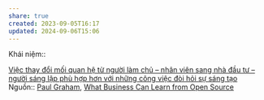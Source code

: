 ```yaml
---
share: true
created: 2023-09-05T16:17
updated: 2024-09-06T15:06
---
```

Khái niệm:: 

[Việc thay đổi mối quan hệ từ người làm chủ – nhân viên sang nhà đầu tư – người sáng lập phù hợp hơn với những công việc đòi hỏi sự sáng tạo](../../Kinh%20t%E1%BA%BF.%20T%C3%A2m%20l%C3%BD%20h%E1%BB%8Dc%20qu%E1%BA%A3n%20l%C3%BD%20v%C3%A0%20lao%20%C4%91%E1%BB%99ng/T%C3%A2m%20l%C3%BD%20h%E1%BB%8Dc%20qu%E1%BA%A3n%20l%C3%BD%20v%C3%A0%20lao%20%C4%91%E1%BB%99ng/M%C3%B4i%20tr%C6%B0%E1%BB%9Dng%20l%C3%A0m%20vi%E1%BB%87c/Vi%E1%BB%87c%20thay%20%C4%91%E1%BB%95i%20m%E1%BB%91i%20quan%20h%E1%BB%87%20t%E1%BB%AB%20ng%C6%B0%E1%BB%9Di%20l%C3%A0m%20ch%E1%BB%A7%20%E2%80%93%20nh%C3%A2n%20vi%C3%AAn%20sang%20nh%C3%A0%20%C4%91%E1%BA%A7u%20t%C6%B0%20%E2%80%93%20ng%C6%B0%E1%BB%9Di%20s%C3%A1ng%20l%E1%BA%ADp%20ph%C3%B9%20h%E1%BB%A3p%20h%C6%A1n%20v%E1%BB%9Bi%20nh%E1%BB%AFng%20c%C3%B4ng%20vi%E1%BB%87c%20%C4%91%C3%B2i%20h%E1%BB%8Fi%20s%E1%BB%B1%20s%C3%A1ng%20t%E1%BA%A1o.md) 
Nguồn:: [Paul Graham](Paul%20Graham.md), [What Business Can Learn from Open Source](http://www.paulgraham.com/opensource.html)